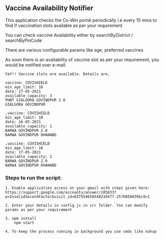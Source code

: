 ## Vaccine Availability Notifier

This application checks the Co-Win portal periodically i.e every 15 mins to find if vaccination slots available as per your requirement


You can check vaccine Availability either by searchByDistrict / searchByPinCode

There are various configurable params like age, preferred vaccines

As soon there is an availability of vaccine slot as per your requirement, you would be notified over e-mail.

````
YaY!! Vaccine slots are available. Details are,

vaccine: COVISHIELD
min_age_limit: 18
date: 17-05-2021
available_capacity: 3
PHNT GIALGORA GOVINDPUR 2.0
GIALGORA GOVINDPUR

,vaccine: COVISHIELD
min_age_limit: 18
date: 16-05-2021
available_capacity: 1
BARWA GOVINDPUR 2.0
BARWA GOVINDPUR DHANABD

,vaccine: COVISHIELD
min_age_limit: 18
date: 17-05-2021
available_capacity: 2
BARWA GOVINDPUR 2.0
BARWA GOVINDPUR DHANABD
````


### Steps to run the script:
````
1. Enable application access on your gmail with steps given here: https://support.google.com/accounts/answer/185833?p=InvalidSecondFactor&visit_id=637554658548216477-2576856839&rd=1

2. Enter your details in config.js in src folder. You can modify params as per your requirement

3. npm install   
    npm start
    
4. To keep the process running in background you use cmds like nohup
````